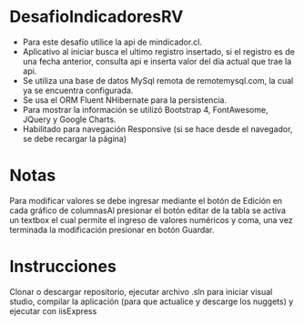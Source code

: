 # DesafioIndicadoresRV
- Para este desafío utilice la api de mindicador.cl.
- Aplicativo al iniciar busca el ultimo registro insertado, si el registro es de una fecha anterior, consulta api e inserta valor del día actual que trae la api.
- Se utiliza una base de datos MySql remota de remotemysql.com, la cual ya se encuentra configurada.
- Se usa el ORM Fluent NHibernate para la persistencia.
- Para mostrar la información se utilizó Bootstrap 4, FontAwesome, JQuery y Google Charts.
- Habilitado para navegación Responsive (si se hace desde el navegador, se debe recargar la página)

# Notas
Para modificar valores se debe ingresar mediante el botón de Edición en cada gráfico de columnasAl presionar el botón editar de la tabla se activa un textbox el cual permite el ingreso de valores numéricos y coma, una vez terminada la modificación presionar en botón Guardar.

# Instrucciones 
Clonar o descargar repositorio, ejecutar archivo .sln para iniciar visual studio, compilar la aplicación (para que actualice y descarge los nuggets) y ejecutar con iisExpress